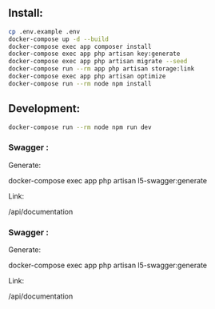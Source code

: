 ## Install:
```bash
cp .env.example .env
docker-compose up -d --build
docker-compose exec app composer install
docker-compose exec app php artisan key:generate
docker-compose exec app php artisan migrate --seed
docker-compose run --rm app php artisan storage:link
docker-compose exec app php artisan optimize
docker-compose run --rm node npm install
```

## Development:
```bash
docker-compose run --rm node npm run dev
```

<h3>Swagger :</h3>
<p>
Generate:

docker-compose exec app php artisan l5-swagger:generate

Link:

/api/documentation
</p>

<h3>Swagger :</h3>
<p>
Generate:

docker-compose exec app php artisan l5-swagger:generate

Link:

/api/documentation
</p>

